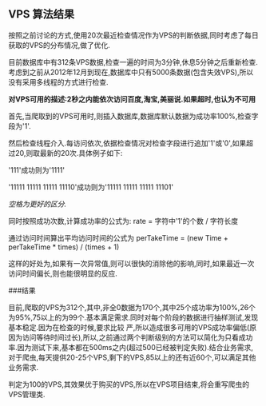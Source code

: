 VPS 算法结果
---

按照之前讨论的方式,使用20次最近检查情况作为VPS的判断依据,同时考虑了每日获取的VPS的分布情况,做了优化.

目前数据库中有312条VPS数据,检查一遍的时间为3分钟,休息5分钟之后重新检查.考虑到之前从2012年12月到现在,数据库中只有5000条数据(包含失效VPS),所以没有采用多线程的方式进行检查.

**对VPS可用的描述:2秒之内能依次访问百度,淘宝,美丽说.如果超时,也认为不可用**

首先,当爬取到的VPS可用时,则插入数据库,数据库默认数据为成功率100%,检查字段为'1'.

然后检查线程介入.每访问依次,依据检查情况对检查字段进行追加'1'或'0',如果超过20,则取最新的20次.具体例子如下:

'111'成功则为'1111'

'11111 11111 11111 11110'成功则为'11111 11111 11111 11101'

*空格为更好的区分.*

同时按照成功次数,计算成功率的公式为: rate = 字符中'1'的个数 / 字符长度

通过访问时间算出平均访问时间的公式为 perTakeTime = \(new Time + perTakeTime * times\) / \(times + 1\)

这样的好处为,如果有一次异常值,则可以很快的消除他的影响,同时,如果最近一次访问时间偏长,则也能很明显的反应.

###结果

目前,爬取的VPS为312个,其中,非全0数据为170个,其中25个成功率为100%,26个为95%,75以上的为99个.基本满足需求.同时对每个阶段的数据进行抽样测试,发现基本稳定.因为在检查的时候,要求比较
严,所以造成很多可用的VPS成功率偏低(原因为访问等待时间过长),所以,之前通过两个判断级别的方法可以简化为只看成功率.因为测试下来,基本都在500ms之内(超过500已经被判定失败).结合业务需求,
对于爬虫,每天提供20-25个VPS,剩下的VPS,85以上的还有近60个,可以满足其他业务需求.

判定为100的VPS,其效果优于购买的VPS,所以在VPS项目结束,将会重写爬虫的VPS管理类.




